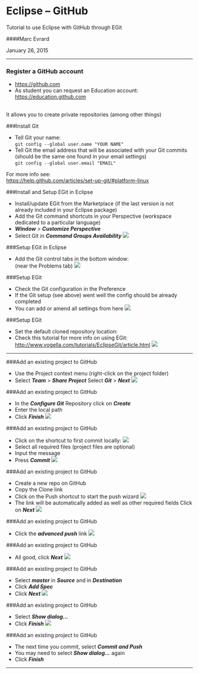 # Eclipse – GitHub

Tutorial to use Eclipse with GitHub through EGit

####Marc Evrard

January 26, 2015

---

### Register a GitHub account
* <https://github.com>
* As student you can request an Education account: <br> <https://education.github.com>
<br>
It allows you to create private repositories (among other things)

###Install Git
* Tell Git your name:<br>
`git config --global user.name "YOUR NAME"`
* Tell Git the email address that will be associated with your Git commits (should be the same one found in your email settings)<br>
`git config --global user.email "EMAIL"`

For more info see:<br>
<https://help.github.com/articles/set-up-git/#platform-linux>

###Install and Setup EGit in Eclipse
* Install/update EGit from the Marketplace (if the last version is not already included in your Eclipse package)
* Add the Git command shortcuts in your Perspective (workspace dedicated to a particular language)
* ___Window___ > ___Customize Perspective___
* Select Git in ___Command Groups Availability___
![](/Docs/Images/part1-02.png?raw=true)

###Setup EGit in Eclipse
* Add the Git control tabs in the bottom window:<br>
(near the Problems tab)
![](/Docs/Images/part2-01.png?raw=true)

###Setup EGit
* Check the Git configuration in the Preference
* If the Git setup (see above) went well the config should be already completed
* You can add or amend all settings from here
![](/Docs/Images/part1-01.png?raw=true)

###Setup EGit
* Set the default cloned repository location:
* Check this tutorial for more info on using EGit:<br>
<http://www.vogella.com/tutorials/EclipseGit/article.html>
![](/Docs/Images/part1-03.png?raw=true)

---

###Add an existing project to GitHub
* Use the Project context menu (right-click on the project folder)
* Select ___Team___ > ___Share Project___
Select ___Git___ > ___Next___
![](/Docs/Images/part2-03.png?raw=true)

###Add an existing project to GitHub
* In the ___Configure Git___ Repository click on ___Create___
* Enter the local path
* Click ___Finish___
![](/Docs/Images/part2-04.png?raw=true)

###Add an existing project to GitHub
* Click on the shortcut to first commit locally:
![](/Docs/Images/part2-12.png?raw=true)
* Select all required files (project files are optional)
* Input the message
* Press ___Commit___
![](/Docs/Images/part2-05.png?raw=true)

###Add an existing project to GitHub
* Create a new repo on GitHub
* Copy the Clone link
* Click on the Push shortcut to start the push wizard
![](/Docs/Images/part2-13.png?raw=true)
* The link will be automatically added as well as other required fields
Click on ___Next___
![](/Docs/Images/part2-06.png?raw=true)

###Add an existing project to GitHub
* Click the ___advanced push___ link
![](/Docs/Images/part2-07.png?raw=true)

###Add an existing project to GitHub
* All good, click ___Next___
![](/Docs/Images/part2-08.png?raw=true)

###Add an existing project to GitHub
* Select ___master___ in ___Source___ and in ___Destination___
* Click ___Add Spec___
* Click ___Next___
![](/Docs/Images/part2-09.png?raw=true)

###Add an existing project to GitHub
* Select ___Show dialog...___
* Click ___Finish___
![](/Docs/Images/part2-10.png?raw=true)

###Add an existing project to GitHub
* The next time you commit, select ___Commit and Push___
* You may need to select ___Show dialog...___ again
* Click ___Finish___

---




